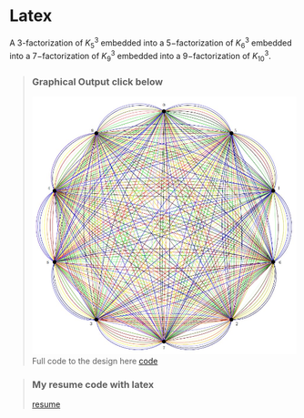 # Latex

A $3$-factorization of $K^3_5$ embedded into a $5-$factorization of $K^3_6$ embedded into a $7-$factorization of $K^3_9$ embedded into a $9-$factorization of $K^3_{10}$.

> ### Graphical Output click below
>
> ![emb_fact](https://github.com/kuta-ndze/embeded_factorization/blob/main/embeded%20factorization.jpg)
> Full code to the design here [code](https://github.com/kuta-ndze/embeded_factorization/blob/main/main.tex)

> ### My resume code with latex
>
> [resume](https://github.com/kuta-ndze/embeded_factorization/blob/main/Celdrick_Data_Science_Resume.pdf)
